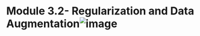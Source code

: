 # Module 3.2- Regularization and Data Augmentation![image](https://user-images.githubusercontent.com/51277596/113974599-3455cd80-980c-11eb-8db2-188a853b5203.png)
